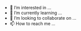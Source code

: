 
- 👀 I’m interested in ...
- 🌱 I’m currently learning ...
- 💞️ I’m looking to collaborate on ...
- 📫 How to reach me ...

<!---
LeonnardoCastillo/LeonnardoCastillo is a ✨ special ✨ repository because its `README.md` (this file) appears on your GitHub profile.
You can click the Preview link to take a look at your changes.
--->
